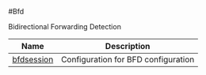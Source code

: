 #Bfd

Bidirectional Forwarding Detection


<table><thead><tr><th>Name</th><th>Description</th></tr></thead><tbody><tr><td><a href="../../../configuration/bfd/bfdsession/bfdsession">bfdsession</a></td><td>Configuration for BFD configuration</td><tr></tbody></table>
